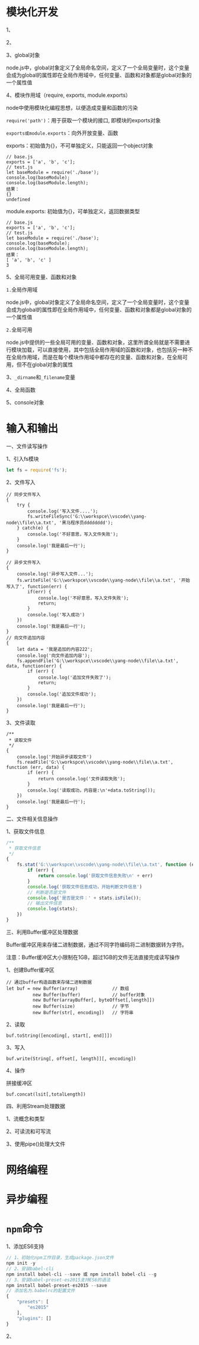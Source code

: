 # 模块化开发

1、



2、



3、global对象

node.js中，global对象定义了全局命名空间，定义了一个全局变量时，这个变量会成为global的属性即在全局作用域中，任何变量、函数和对象都是global对象的一个属性值





4、模块作用域（require, exports, module.exports）

node中使用模块化编程思想，以便造成变量和函数的污染

`require('path')`：用于获取一个模块的接口, 即模块的exports对象

`exports或module.exports`：向外开放变量、函数

exports：初始值为{}，不可单独定义，只能返回一个object对象

```
// base.js
exports = ['a', 'b', 'c'];
// test.js
let baseModule = require('./base');
console.log(baseModule);
console.log(baseModule.length);
结果：
{}
undefined
```

module.exports: 初始值为{}，可单独定义，返回数据类型

```
// base.js
exports = ['a', 'b', 'c'];
// test.js
let baseModule = require('./base');
console.log(baseModule);
console.log(baseModule.length);
结果：
[ 'a', 'b', 'c' ]
3
```

5、全局可用变量、函数和对象

`1.`全局作用域

node.js中，global对象定义了全局命名空间，定义了一个全局变量时，这个变量会成为global的属性即在全局作用域中，任何变量、函数和对象都是global对象的一个属性值

`2.`全局可用

node.js中提供的一些全局可用的变量、函数和对象，这里所谓全局就是不需要进行模块加载，可以直接使用，其中包括全局作用域的函数和对象，也包括另一种不在全局作用域，而是在每个模块作用域中都存在的变量、函数和对象，在全局可用，但不在global对象的属性

3、`_dirname`和`_filename`变量

4、全局函数

5、console对象

# 输入和输出



一、文件读写操作

1、引入fs模块

```javascript
let fs = require('fs');
```

2、文件写入

```
// 同步文件写入
{
    try {
        console.log('写入文件....');
        fs.writeFileSync('G:\\workspce\\vscode\\yang-node\\file\\a.txt', '黑马程序员dddddddd');
    } catch(e) {
        console.log('不好意思，写入文件失败');
    }
    console.log('我是最后一行');
}

// 异步文件写入
{
    console.log('异步写入文件...');
    fs.writeFile('G:\\workspce\\vscode\\yang-node\\file\\a.txt', '开始写入了', function(err) {
        if(err) {
            console.log('不好意思，写入文件失败');
            return;
        }
        console.log('写入成功')
    })
    console.log('我是最后一行');
}
// 向文件追加内容
{
    let data = '我是追加的内容222';
    console.log('向文件追加内容');
    fs.appendFile('G:\\workspce\\vscode\\yang-node\\file\\a.txt', data, function(err) {
        if (err) {
            console.log('追加文件失败了');
            return;
        }
        console.log('追加文件成功');
    })
    console.log('我是最后一行');
}
```

3、文件读取

```
/**
 * 读取文件
 */
{
    console.log('开始异步读取文件')
    fs.readFile('G:\\workspce\\vscode\\yang-node\\file\\a.txt', function (err, data) {
        if (err) {
            return console.log('文件读取失败');
        }
        console.log('读取成功，内容是:\n'+data.toString());
    })
    console.log('我是最后一行');
}
```



二、文件相关信息操作

1、获取文件信息

```javascript
/**
 * 获取文件信息
 */
{
    fs.stat('G:\\workspce\\vscode\\yang-node\\file\\a.txt', function (err, stats) {
        if (err) {
            return console.log('获取文件信息失败\n' + err)
        }
        console.log('获取文件信息成功，开始判断文件信息')
        // 判断是否是文件
        console.log('是否是文件：' + stats.isFile());
        // 输出文件信息
        console.log(stats);
    })
}
```

三、利用Buffer缓冲区处理数据

Buffer缓冲区用来存储二进制数据，通过不同字符编码将二进制数据转为字符。

注意：Buffer缓冲区大小限制在1GB，超过1GB的文件无法直接完成读写操作

1、创建Buffer缓冲区

```
// 通过buffer构造函数来存储二进制数据
let buf = new Buffer(array)				// 数组
		  new Buffer(buffer)			// buffer对象
		  new Buffer(arrayBuffer[, byteOffset[,length]])
		  new Buffer(size)   			// 字节
		  new Buffer(str[, encoding])   // 字符串
```

2、读取

```
buf.toString([encoding[, start[, end]]])
```

3、写入

```
buf.write(String[, offset[, length]][, encoding])
```

4、操作

拼接缓冲区

```
buf.concat(lsit[,totalLength])
```

四、利用Stream处理数据

1、流概念和类型

2、可读流和可写流

3、使用pipe()处理大文件





# 网络编程



# 异步编程



# `npm`命令

1、添加ES6支持

```javascript
// 1、初始化npm工作目录，生成package.json文件
npm init -y
// 2、安装babel-cli
npm install babel-cli --save 或 npm install babel-cli --g
// 3、安装babel-preset-es2015支持ES6的语法
npm install babel-preset-es2015 --save
// 添加名为.babelrc的配置文件
{
    "presets": [
        "es2015"
    ],
    "plugins": []
}
```

2、